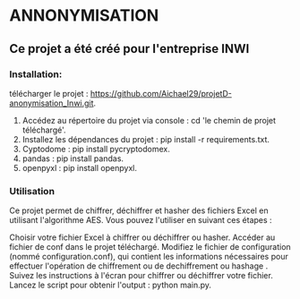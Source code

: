 # ANNONYMISATION

## Ce projet a été créé pour l'entreprise INWI

### Installation:
télécharger le projet : https://github.com/Aichael29/projetD-anonymisation_Inwi.git.
1. Accédez au répertoire du projet via console : cd 'le chemin de projet téléchargé'.
2. Installez les dépendances du projet : pip install -r requirements.txt.
3. Cyptodome : pip install pycryptodomex.
4. pandas : pip install pandas.
5. openpyxl : pip install openpyxl.

### Utilisation
Ce projet permet de chiffrer, déchiffrer et hasher des fichiers Excel en utilisant l'algorithme AES. Vous pouvez l'utiliser en suivant ces étapes :

Choisir votre fichier Excel à chiffrer ou déchiffrer ou hasher.
Accéder au fichier de conf dans le projet téléchargé.
Modifiez le fichier de configuration (nommé configuration.conf), qui contient les informations nécessaires pour effectuer l'opération de chiffrement ou de dechiffrement ou hashage .
Suivez les instructions à l'écran pour chiffrer ou déchiffrer votre fichier.
Lancez le script pour obtenir l'output : python main.py.


 
